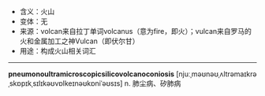 - <span class="definition">含义：火山</span>
- <span class="definition">变体：无</span>
- <span class="definition">来源：volcan来自拉丁单词volcanus（意为fire，即火）；vulcan来自罗马的火和金属加工之神Vulcan（即伏尔甘）</span>
- <span class="definition">用途：构成火山相关词汇</span>

---

<span class="vocabulary">**pneumonoultramicroscopicsilicovolcanoconiosis**</span> [njuːˌməʊnəʊˌʌltrəmaɪkrəˌskɒpɪkˌsɪlɪkəʊvɒlkeɪnəʊkɒniˈəʊsɪs] n. 肺尘病、矽肺病
